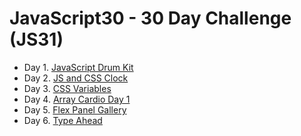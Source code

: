 # JavaScript30 - 30 Day Challenge (JS31)
* Day 1. [JavaScript Drum Kit](https://anapao-minchaca.github.io/30-days-of-code/Day1_JavaScriptDrumKit/index-MYSOLUTION.html)
* Day 2. [JS and CSS Clock](https://anapao-minchaca.github.io/30-days-of-code/Day2_JS_CSS_Clock/index-MYSOLUTION.html)
* Day 3. [CSS Variables](https://anapao-minchaca.github.io/30-days-of-code/Day3_CSS_Variables/index-MYSOLUTION.html)
* Day 4. [Array Cardio Day 1](https://anapao-minchaca.github.io/30-days-of-code/Day4_Array_Cardio1/index-MYSOLUTION.html)
* Day 5. [Flex Panel Gallery](https://anapao-minchaca.github.io/30-days-of-code/Day5_Flex_Panel_Gallery/index-MYSOLUTION.html)
* Day 6. [Type Ahead](https://anapao-minchaca.github.io/30-days-of-code/Day6_TypeAhead/index-MYSOLUTION.html)